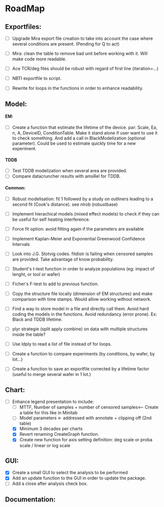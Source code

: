 # RoadMap

## Exportfiles:
- [ ] Upgrade Mira export file creation to take into account the case where several conditions are present. (Pending for Q to act)
- [ ] Mira: clean the table to remove bad unit before working with it. Will make code more readable.
- [ ] Ace TCR/deg files should be robust with regard of first line (iteration=...)
- [ ] NBTI exportfile to script.
- [ ] Rewrite for loops in the functions in order to enhance readability.


## Model:
#### EM:
- [ ] Create a function that estimate the lifetime of the device. par: Scale, Ea, n, A, DeviceID, ConditionTable. Make it stand alone if user want to use it to check something. And add a call in BlackModelization (optional parameter). Could be used to estimate quickly time for a new experiment.


#### TDDB
- [ ] Test TDDB modelization when several area are provided.
- [ ] Compare datacruncher results with amsRel for TDDB.

#### Common:
- [ ] Robust modelisation: fit 1 followed by a study on outliners leading to a second fit (Cook's distance). see nlrob (robustbase)
- [ ] Implement hierachical models (mixed effect models) to check if they can be useful for self heating interference.
- [ ] Force fit option: avoid fitting again if the parameters are available
- [ ] Implement Kaplan-Meier and Exponential Greenwood Confidence Intervals
- [ ] Look into J.G. Stotvig codes. fitdistr is failing when censored samples are provided. Take advantage of know probability.
- [ ] Student's t-test function in order to analyze populations (eg: impact of lenght, or tool or wafer)
- [ ] Ficher's F-test to add to previous function.
- [ ] Copy the structure file locally (dimension of EM structures) and make comparison with time stamps. Would allow working without network.
- [ ] Find a way to store model in a file and directly call them. Avoid hard coding the models in the functions. Avoid redundancy (error prone). Ex: Black and TDDB lifetime.
- [ ] plyr strategie (split apply combine) on data with multiple structures inside the table?
- [ ] Use ldply to read a list of file instead of for loops.
- [ ] Create a function to compare experiments (by conditions, by wafer, by lot...)
- [ ] Create a function to save an exportfile corrected by a lifetime factor (useful to merge several wafer in 1 lot.)



## Chart:
- [ ] Enhance legend presentation to include:
  - [ ] MTTF, Number of samples + number of censored samples<-- Create a table for this like in Minitab
  - [ ] Model parameters <- addressed with annotate + clipping off (2nd table)
  - [x] Minimum 3 decades per charts
  - [x] Revert renaming CreateGraph function.
  - [x] Create new function for axis setting definition: deg scale or proba scale / linear or log scale

## GUI:
- [x] Create a small GUI to select the analysis to be performed
- [x] Add an update function to the GUI in order to update the package.
- [ ] Add a close after analysis check box.

## Documentation:
